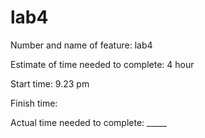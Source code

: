 # lab4


Number and name of feature: lab4

Estimate of time needed to complete: 4 hour 

Start time: 9.23 pm

Finish time: 

Actual time needed to complete: _____